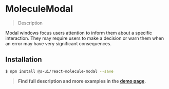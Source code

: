 # MoleculeModal

> Description

Modal windows focus users attention to inform them about a specific interaction. They may require users to make a decision or warn them when an error may have very significant consequences.

## Installation

```sh
$ npm install @s-ui/react-molecule-modal --save
```



> **Find full description and more examples in the [demo page](#).**
